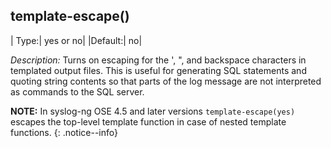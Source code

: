 ## template-escape()

|  Type:|      yes or no|
  |Default:|   no|

*Description:* Turns on escaping for the \', \", and backspace
characters in templated output files. This is useful for generating SQL
statements and quoting string contents so that parts of the log message
are not interpreted as commands to the SQL server.

**NOTE:** In syslog-ng OSE 4.5 and later versions `template-escape(yes)` escapes the top-level template function in case of nested template functions.
{: .notice--info}
